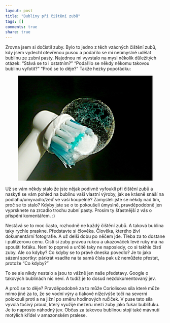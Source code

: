 ```yaml
---
layout: post
title: "Bubliny při čištění zubů"
tags: [] 
comments: true 
share: true 
---
```

Zrovna jsem si dočistil zuby. Bylo to jedno z těch vzácných čištění zubů, kdy jsem vydechl otevřenou pusou a podařilo se mi neúmyslně udělat bublinu ze zubní pasty. Najednou mi vyvstalo na mysl několik důležitých otázek: “Stává se to i ostatním?” “Podařilo se někdy někomu takovou bublinu vyfotit?” “Proč se to děje?” Takže hezky popořádku:

<figure>
<img src="/images/posts/bubbleontoothbrush36.jpg"/>
</figure>

Už se vám někdy stalo že jste nějak podivně vyfoukli při čištění zubů a naskytl se vám pohled na bublinu vaší vlastní výroby, jak se krásně snáší na podlahu/umyvadlo/zeď ve vaší koupelně? Zamysleli jste se někdy nad tím, proč se to stalo? Kdyby jste se o to pokoušeli úmyslně, pravděpodobně jen vyprsknete na zrcadlo trochu zubní pasty. Prosím ty šťastnější z vás o přispění komentářem. :)

Nestává se to moc často, rozhodně ne každý čištění zubů. A taková bublina taky rychle praskne. Představte si člověka. Člověka, kterého živí dokumentární fotografie. A už delší dobu po něčem jde. Třeba za to dostane i pulitzerovu cenu. Čistí si zuby pravou rukou a ukazováček levé ruky má na spoušti foťáku. Není to poprvé a určitě taky ne naposledy, co si takhle čistí zuby. Ale co kdyby? Co kdyby se to právě dneska povedlo? Je to jako sázení sportky: párkrát vsadíte na ta samá čísla pak už nemůžete přestat, protože “Co kdyby?”

To se ale nikdy nestalo a jsou to vážně jen naše představy. Google o takových bublinách nic neví. A tudíž je to dosud nezdokumentovaný jev.

A proč se to děje? Pravděpodobně za to může Coriolisova síla které může mimo jiné za to, že se vodní výry a tlakové níže/výše točí na severní polokouli proti a na jižní po směru hodinových ručiček. V puse tato síla vyvolá točivý proud, který využije mezeru mezi zuby jako fukar bublifuku. Je to naprosto náhodný jev. Občas za takovou bublinou stojí také mávnutí motýlích křídel v amazonském pralese.